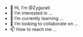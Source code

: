 - 👋 Hi, I’m @Zygurati
- 👀 I’m interested in ...
- 🌱 I’m currently learning ...
- 💞️ I’m looking to collaborate on ...
- 📫 How to reach me ...

<!---
Zygurati/Zygurati is a ✨ special ✨ repository because its `README.md` (this file) appears on your GitHub profile.
You can click the Preview link to take a look at your changes.
--->
